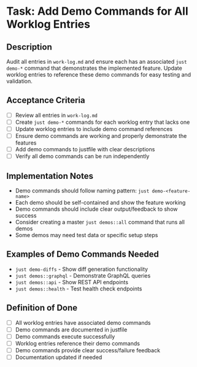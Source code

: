 # Task: Add Demo Commands for All Worklog Entries

## Description
Audit all entries in `work-log.md` and ensure each has an associated `just demo-*` command that demonstrates the implemented feature. Update worklog entries to reference these demo commands for easy testing and validation.

## Acceptance Criteria
- [ ] Review all entries in `work-log.md`
- [ ] Create `just demo-*` commands for each worklog entry that lacks one
- [ ] Update worklog entries to include demo command references
- [ ] Ensure demo commands are working and properly demonstrate the features
- [ ] Add demo commands to justfile with clear descriptions
- [ ] Verify all demo commands can be run independently

## Implementation Notes
- Demo commands should follow naming pattern: `just demo-<feature-name>`
- Each demo should be self-contained and show the feature working
- Demo commands should include clear output/feedback to show success
- Consider creating a master `just demos::all` command that runs all demos
- Some demos may need test data or specific setup steps

## Examples of Demo Commands Needed
- `just demo-diffs` - Show diff generation functionality
- `just demos::graphql` - Demonstrate GraphQL queries
- `just demos::api` - Show REST API endpoints
- `just demos::health` - Test health check endpoints

## Definition of Done
- [ ] All worklog entries have associated demo commands
- [ ] Demo commands are documented in justfile
- [ ] Demo commands execute successfully
- [ ] Worklog entries reference their demo commands
- [ ] Demo commands provide clear success/failure feedback
- [ ] Documentation updated if needed
